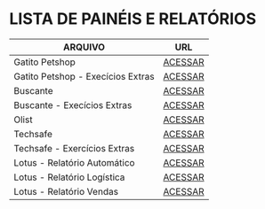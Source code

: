 # LISTA DE PAINÉIS E RELATÓRIOS

ARQUIVO       | URL
--------------|---------------------------------
Gatito Petshop | [ACESSAR](https://app.powerbi.com/view?r=eyJrIjoiZGM1ODIyNTktZjQ2NC00OGNiLWFhNDgtYzVlNDllODJkZDY5IiwidCI6ImNiNTI5NGJlLTY5MGEtNDNhNC04ZWRmLWEwMzIwOWVkODUxNSJ9)
Gatito Petshop - Execícios Extras | [ACESSAR](https://app.powerbi.com/view?r=eyJrIjoiYTc2MzBiMDMtMzkzMC00NDI1LThjMmItOGZjMGUxODZiMjUyIiwidCI6ImNiNTI5NGJlLTY5MGEtNDNhNC04ZWRmLWEwMzIwOWVkODUxNSJ9)
Buscante | [ACESSAR](https://app.powerbi.com/view?r=eyJrIjoiZmUzZWU5ZWQtYzBjNy00NjMyLThlYjMtNDM5ZmQwNGM2YzE4IiwidCI6ImNiNTI5NGJlLTY5MGEtNDNhNC04ZWRmLWEwMzIwOWVkODUxNSJ9)
Buscante - Execícios Extras | [ACESSAR](https://app.powerbi.com/view?r=eyJrIjoiYmM4YWM1NWYtN2U2OC00NWJkLTgxNTYtMDNmYmM0OWFjMmNlIiwidCI6ImNiNTI5NGJlLTY5MGEtNDNhNC04ZWRmLWEwMzIwOWVkODUxNSJ9)
Olist | [ACESSAR](https://app.powerbi.com/view?r=eyJrIjoiYzdjMjE5YzgtODQ2OS00NjU1LWJjMzktOWViYWUxNWE3NzkxIiwidCI6ImNiNTI5NGJlLTY5MGEtNDNhNC04ZWRmLWEwMzIwOWVkODUxNSJ9)
Techsafe | [ACESSAR](https://app.powerbi.com/view?r=eyJrIjoiN2ZkYjZjNmItZGZiYS00N2U5LTliMWEtYjkzYWRiY2Q1NzYwIiwidCI6ImNiNTI5NGJlLTY5MGEtNDNhNC04ZWRmLWEwMzIwOWVkODUxNSJ9)
Techsafe - Exercícios Extras | [ACESSAR](https://app.powerbi.com/view?r=eyJrIjoiZmJkZmYyM2EtNWZiYy00NTAxLTlmODAtNGU3NTY1ZjY4N2ExIiwidCI6ImNiNTI5NGJlLTY5MGEtNDNhNC04ZWRmLWEwMzIwOWVkODUxNSJ9)
Lotus - Relatório Automático | [ACESSAR](https://app.powerbi.com/view?r=eyJrIjoiNWUyYzk0MzYtYzc4ZC00Y2QyLTg4YTQtYmUwZjJlMjRmMGViIiwidCI6ImNiNTI5NGJlLTY5MGEtNDNhNC04ZWRmLWEwMzIwOWVkODUxNSJ9)
Lotus - Relatório Logística | [ACESSAR](https://app.powerbi.com/view?r=eyJrIjoiMmU1NTY1ZWUtM2VkMi00NTk4LTk2YTUtYzM1ZTdjMjk1MzZiIiwidCI6ImNiNTI5NGJlLTY5MGEtNDNhNC04ZWRmLWEwMzIwOWVkODUxNSJ9)
Lotus - Relatório Vendas | [ACESSAR](https://app.powerbi.com/view?r=eyJrIjoiZGMyMTc4ZjQtN2ViNy00MmE5LWI5YzktMDFjM2U2Yzc2ZDgwIiwidCI6ImNiNTI5NGJlLTY5MGEtNDNhNC04ZWRmLWEwMzIwOWVkODUxNSJ9)
